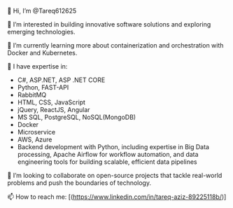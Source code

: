 👋 Hi, I’m @Tareq612625

👀 I’m interested in building innovative software solutions and exploring emerging technologies.

🌱 I’m currently learning more about containerization and orchestration with Docker and Kubernetes.

💼 I have expertise in:
- C#, ASP.NET, ASP .NET CORE
- Python, FAST-API
- RabbitMQ
- HTML, CSS, JavaScript
- jQuery, ReactJS, Angular
- MS SQL, PostgreSQL, NoSQL(MongoDB)
- Docker
- Microservice
- AWS, Azure
- Backend development with Python, including expertise in Big Data processing, Apache Airflow for workflow automation, and data engineering tools for building scalable, efficient data pipelines

💞️ I’m looking to collaborate on open-source projects that tackle real-world problems and push the boundaries of technology.

📫 How to reach me: [(https://www.linkedin.com/in/tareq-aziz-89225118b/)]
